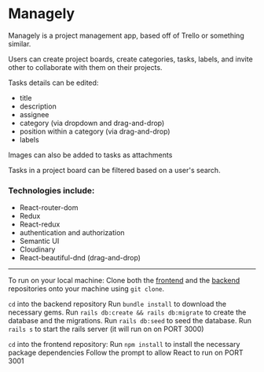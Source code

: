 # Managely

Managely is a project management app, based off of Trello or something similar.

Users can create project boards, create categories, tasks, labels, and invite other to collaborate with them on their projects.

Tasks details can be edited:
- title
- description
- assignee
- category (via dropdown and drag-and-drop)
- position within a category (via drag-and-drop)
- labels

Images can also be added to tasks as attachments

Tasks in a project board can be filtered based on a user's search.


### Technologies include:

- React-router-dom
- Redux
- React-redux
- authentication and authorization
- Semantic UI
- Cloudinary
- React-beautiful-dnd (drag-and-drop)
---

To run on your local machine:
Clone both the [frontend](https://github.com/elishevaelbaz/project-manager-client) and the [backend](https://github.com/elishevaelbaz/project-manager-api) repositories onto your machine using `git clone`.

`cd` into the backend repository
Run `bundle install` to download the necessary gems.
Run `rails db:create && rails db:migrate` to create the database and the migrations.
Run `rails db:seed` to seed the database.
Run `rails s` to start the rails server (it will run on on PORT 3000)

`cd` into the frontend repository:
Run `npm install` to install the necessary package dependencies
Follow the prompt to allow React to run on PORT 3001

